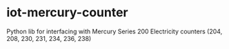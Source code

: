 # iot-mercury-counter
Python lib for interfacing with Mercury Series 200 Electricity counters (204, 208, 230, 231, 234, 236, 238)
